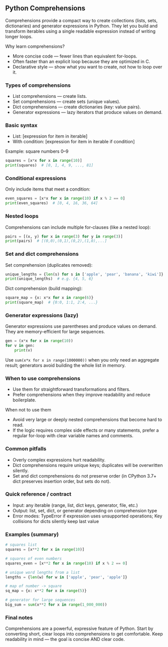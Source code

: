 
## Python Comprehensions

Comprehensions provide a compact way to create collections (lists, sets, dictionaries) and generator expressions in Python. They let you build and transform iterables using a single readable expression instead of writing longer loops.

Why learn comprehensions?
- More concise code — fewer lines than equivalent for-loops.
- Often faster than an explicit loop because they are optimized in C.
- Declarative style — show what you want to create, not how to loop over it.

### Types of comprehensions

- List comprehensions — create lists.
- Set comprehensions — create sets (unique values).
- Dict comprehensions — create dictionaries (key: value pairs).
- Generator expressions — lazy iterators that produce values on demand.

### Basic syntax

- List: [expression for item in iterable]
- With condition: [expression for item in iterable if condition]

Example: square numbers 0–9

```python
squares = [x*x for x in range(10)]
print(squares)  # [0, 1, 4, 9, ..., 81]
```

### Conditional expressions

Only include items that meet a condition:

```python
even_squares = [x*x for x in range(10) if x % 2 == 0]
print(even_squares)  # [0, 4, 16, 36, 64]
```

### Nested loops

Comprehensions can include multiple for-clauses (like a nested loop):

```python
pairs = [(x, y) for x in range(3) for y in range(3)]
print(pairs)  # [(0,0),(0,1),(0,2),(1,0),...]
```

### Set and dict comprehensions

Set comprehension (duplicates removed):

```python
unique_lengths = {len(s) for s in ['apple', 'pear', 'banana', 'kiwi']}
print(unique_lengths)  # e.g. {4, 5, 6}
```

Dict comprehension (build mapping):

```python
square_map = {x: x*x for x in range(6)}
print(square_map)  # {0:0, 1:1, 2:4, ...}
```

### Generator expressions (lazy)

Generator expressions use parentheses and produce values on demand. They are memory-efficient for large sequences.

```python
gen = (x*x for x in range(10))
for v in gen:
	print(v)
```

Use `sum(x*x for x in range(1000000))` when you only need an aggregate result; generators avoid building the whole list in memory.

### When to use comprehensions

- Use them for straightforward transformations and filters.
- Prefer comprehensions when they improve readability and reduce boilerplate.

When not to use them
- Avoid very large or deeply nested comprehensions that become hard to read.
- If the logic requires complex side effects or many statements, prefer a regular for-loop with clear variable names and comments.

### Common pitfalls

- Overly complex expressions hurt readability.
- Dict comprehensions require unique keys; duplicates will be overwritten silently.
- Set and dict comprehensions do not preserve order (in CPython 3.7+ dict preserves insertion order, but sets do not).

### Quick reference / contract

- Input: any iterable (range, list, dict keys, generator, file, etc.)
- Output: list, set, dict, or generator depending on comprehension type
- Error modes: TypeError if expression uses unsupported operations; Key collisions for dicts silently keep last value

### Examples (summary)

```python
# squares list
squares = [x**2 for x in range(10)]

# squares of even numbers
squares_even = [x**2 for x in range(10) if x % 2 == 0]

# unique word lengths from a list
lengths = {len(w) for w in ['apple', 'pear', 'apple']}

# map of number -> square
sq_map = {x: x**2 for x in range(5)}

# generator for large sequences
big_sum = sum(x**2 for x in range(1_000_000))
```

### Final notes

Comprehensions are a powerful, expressive feature of Python. Start by converting short, clear loops into comprehensions to get comfortable. Keep readability in mind — the goal is concise AND clear code.                                           
